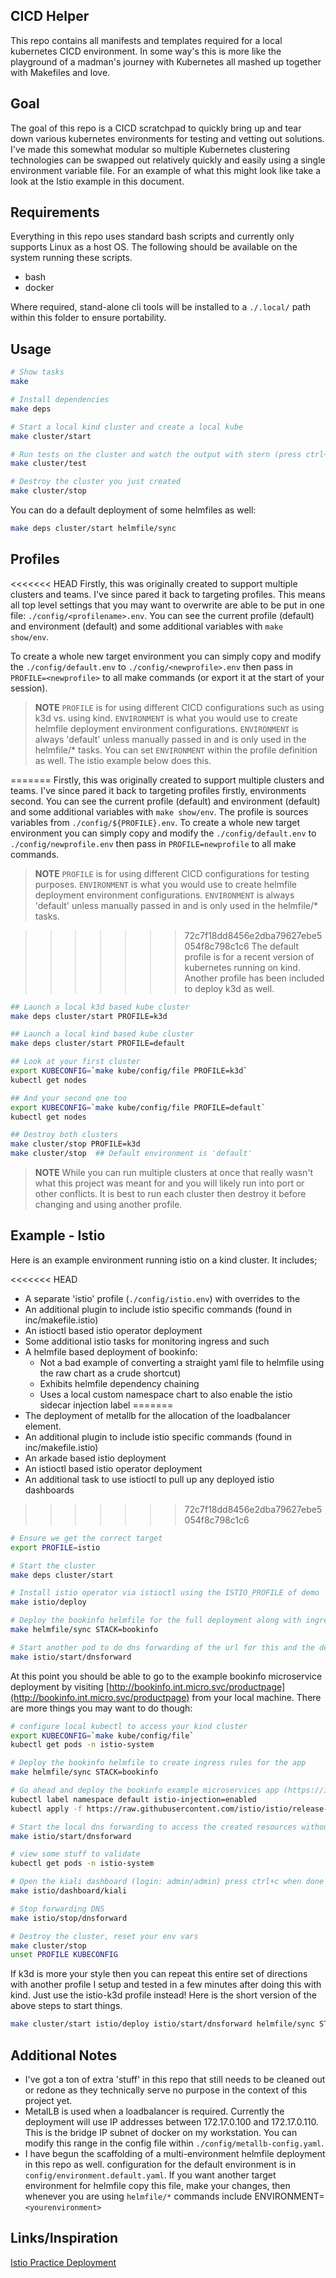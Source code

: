 ## CICD Helper

This repo contains all manifests and templates required for a local kubernetes CICD environment. In some way's this is more like the playground of a madman's journey with Kubernetes all mashed up together with Makefiles and love.

## Goal

The goal of this repo is a CICD scratchpad to quickly bring up and tear down various kubernetes environments for testing and vetting out solutions. I've made this somewhat modular so multiple Kubernetes clustering technologies can be swapped out relatively quickly and easily using a single environment variable file. For an example of what this might look like take a look at the Istio example in this document.

## Requirements

Everything in this repo uses standard bash scripts and currently only supports Linux as a host OS. The following should be available on the system running these scripts.

- bash
- docker

Where required, stand-alone cli tools will be installed to a `./.local/` path within this folder to ensure portability.

## Usage

```bash
# Show tasks
make

# Install dependencies
make deps

# Start a local kind cluster and create a local kube
make cluster/start

# Run tests on the cluster and watch the output with stern (press ctrl+c to exit)
make cluster/test

# Destroy the cluster you just created
make cluster/stop
```

You can do a default deployment of some helmfiles as well:

```bash
make deps cluster/start helmfile/sync
```

## Profiles

<<<<<<< HEAD
Firstly, this was originally created to support multiple clusters and teams. I've since pared it back to targeting profiles. This means all top level settings that you may want to overwrite are able to be put in one file: `./config/<profilename>.env`. You can see the current profile (default) and environment (default) and some additional variables with `make show/env`.  

To create a whole new target environment you can simply copy and modify the `./config/default.env` to `./config/<newprofile>.env` then pass in `PROFILE=<newprofile>` to all make commands (or export it at the start of your session).

> **NOTE** `PROFILE` is for using different CICD configurations such as using k3d vs. using kind. `ENVIRONMENT` is what you would use to create helmfile deployment environment configurations. `ENVIRONMENT` is always 'default' unless manually passed in and is only used in the helmfile/* tasks. You can set `ENVIRONMENT` within the profile definition as well. The istio example below does this.

=======
Firstly, this was originally created to support multiple clusters and teams. I've since pared it back to targeting profiles firstly, environments second. You can see the current profile (default) and environment (default) and some additional variables with `make show/env`. The profile is sources variables from `./config/${PROFILE}.env`. To create a whole new target environment you can simply copy and modify the `./config/default.env` to `./config/newprofile.env` then pass in `PROFILE=newprofile` to all make commands.

> **NOTE** `PROFILE` is for using different CICD configurations for testing purposes. `ENVIRONMENT` is what you would use to create helmfile deployment environment configurations. `ENVIRONMENT` is always 'default' unless manually passed in and is only used in the helmfile/* tasks.

>>>>>>> 72c7f18dd8456e2dba79627ebe5054f8c798c1c6
The default profile is for a recent version of kubernetes running on kind. Another profile has been included to deploy k3d as well.

```bash
## Launch a local k3d based kube cluster
make deps cluster/start PROFILE=k3d

## Launch a local kind based kube cluster
make deps cluster/start PROFILE=default

## Look at your first cluster
export KUBECONFIG=`make kube/config/file PROFILE=k3d`
kubectl get nodes

## And your second one too
export KUBECONFIG=`make kube/config/file PROFILE=default`
kubectl get nodes

## Destroy both clusters
make cluster/stop PROFILE=k3d
make cluster/stop  ## Default environment is 'default'
```

> **NOTE** While you can run multiple clusters at once that really wasn't what this project was meant for and you will likely run into port or other conflicts. It is best to run each cluster then destroy it before changing and using another profile.

## Example - Istio

Here is an example environment running istio on a kind cluster. It includes;

<<<<<<< HEAD
- A separate 'istio' profile (`./config/istio.env`) with overrides to the 
- An additional plugin to include istio specific commands (found in inc/makefile.istio)
- An istioctl based istio operator deployment
- Some additional istio tasks for monitoring ingress and such
- A helmfile based deployment of bookinfo:
    - Not a bad example of converting a straight yaml file to helmfile using the raw chart as a crude shortcut)
    - Exhibits helmfile dependency chaining
    - Uses a local custom namespace chart to also enable the istio sidecar injection label
=======
- The deployment of metallb for the allocation of the loadbalancer element. 
- An additional plugin to include istio specific commands (found in inc/makefile.istio)
- An arkade based istio deployment
- An istioctl based istio operator deployment 
- An additional task to use istioctl to pull up any deployed istio dashboards
>>>>>>> 72c7f18dd8456e2dba79627ebe5054f8c798c1c6

```bash
# Ensure we get the correct target
export PROFILE=istio

# Start the cluster
make deps cluster/start

# Install istio operator via istioctl using the ISTIO_PROFILE of demo
make istio/deploy

# Deploy the bookinfo helmfile for the full deployment along with ingress
make helmfile/sync STACK=bookinfo

# Start another pod to do dns forwarding of the url for this and the default domain (int.micro.svc) to your cluster loadbalancer
make istio/start/dnsforward
```

At this point you should be able to go to the example bookinfo microservice deployment by visiting [http://bookinfo.int.micro.svc/productpage](http://bookinfo.int.micro.svc/productpage) from your local machine. There are more things you may want to do though:

```bash
# configure local kubectl to access your kind cluster
export KUBECONFIG=`make kube/config/file`
kubectl get pods -n istio-system

# Deploy the bookinfo helmfile to create ingress rules for the app
make helmfile/sync STACK=bookinfo

# Go ahead and deploy the bookinfo example microservices app (https://istio.io/docs/examples/microservices-istio/bookinfo-kubernetes/)
kubectl label namespace default istio-injection=enabled
kubectl apply -f https://raw.githubusercontent.com/istio/istio/release-1.5/samples/bookinfo/platform/kube/bookinfo.yaml

# Start the local dns forwarding to access the created resources without using kube proxy
make istio/start/dnsforward

# view some stuff to validate
kubectl get pods -n istio-system

# Open the kiali dashboard (login: admin/admin) press ctrl+c when done
make istio/dashboard/kiali

# Stop forwarding DNS
make istio/stop/dnsforward

# Destroy the cluster, reset your env vars
make cluster/stop
unset PROFILE KUBECONFIG
```

If k3d is more your style then you can repeat this entire set of directions with another profile I setup and tested in a few minutes after doing this with kind. Just use the istio-k3d profile instead! Here is the short version of the above steps to start things.

```bash
make cluster/start istio/deploy istio/start/dnsforward helmfile/sync STACK=bookinfo PROFILE=istio-k3d
```

## Additional Notes

- I've got a ton of extra 'stuff' in this repo that still needs to be cleaned out or redone as they technically serve no purpose in the context of this project yet.
- MetalLB is used when a loadbalancer is required. Currently the deployment will use IP addresses between 172.17.0.100 and 172.17.0.110. This is the bridge IP subnet of docker on my workstation. You can modify this range in the config file within `./config/metallb-config.yaml`.
- I have begun the scaffolding of a multi-environment helmfile deployment in this repo as well. configuration for the default environment is in `config/environment.default.yaml`. If you want another target environment for helmfile copy this file, make your changes, then whenever you are using `helmfile/*` commands include ENVIRONMENT=`<yourenvironment>`

## Links/Inspiration

[Istio Practice Deployment](https://github.com/RothAndrew/istio-practice/tree/master/eks)

